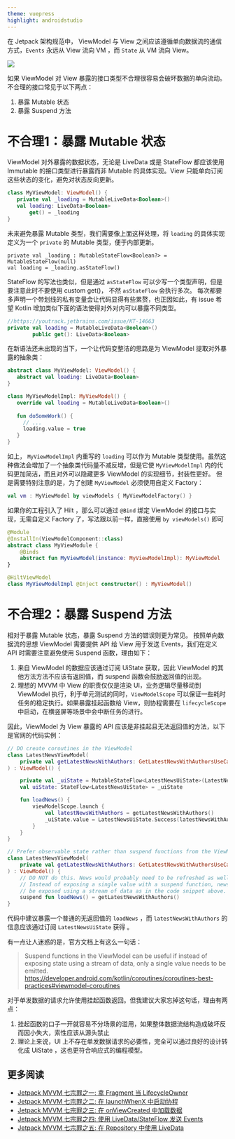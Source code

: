 ```yaml
---
theme: vuepress
highlight: androidstudio
---
```

在 Jetpack 架构规范中， ViewModel 与 View 之间应该遵循单向数据流的通信方式，`Events` 永远从 View 流向 VM ，而 `State` 从 VM 流向 View。


![](https://p3-juejin.byteimg.com/tos-cn-i-k3u1fbpfcp/a6524d5e169a43839d5a3b72f57e6376~tplv-k3u1fbpfcp-zoom-1.image)



如果 ViewModel 对 View 暴露的接口类型不合理很容易会破坏数据的单向流动。不合理的接口常见于以下两点：

1. 暴露 Mutable 状态
2. 暴露 Suspend 方法

# 不合理1：暴露 Mutable 状态

ViewModel 对外暴露的数据状态，无论是 LiveData 或是 StateFlow 都应该使用 Immutable 的接口类型进行暴露而非 Mutable 的具体实现。View 只能单向订阅这些状态的变化，避免对状态反向更新。

```kotlin
class MyViewModel: ViewModel() {
   private val _loading = MutableLiveData<Boolean>()
   val loading: LiveData<Boolean>
       get() = _loading
}
```

未来避免暴露 Mutable 类型，我们需要像上面这样处理，将 `loading` 的具体实现定义为一个 `private` 的 Mutable 类型，便于内部更新。 
```
private val _loading : MutableStateFlow<Boolean?> = MutableStateFlow(null)
val loading = _loading.asStateFlow()
```
StateFlow 的写法也类似，但是通过 `asStateFlow` 可以少写一个类型声明，但是要注意此时不要使用 custom get()， 不然 `asStateFlow` 会执行多次。
每次都要多声明一个带划线的私有变量会让代码显得有些累赘，也正因如此，有 issue 希望 Kotlin 增加类似下面的语法使得对外对内可以暴露不同类型。

```kotlin
//https://youtrack.jetbrains.com/issue/KT-14663
private val loading = MutableLiveData<Boolean>()
        public get(): LiveData<Boolean>
```

在新语法还未出现的当下，一个让代码变整洁的思路是为 ViewModel 提取对外暴露的抽象类：

```kotlin
abstract class MyViewModel: ViewModel() {
   abstract val loading: LiveData<Boolean>
}

class MyViewModelImpl: MyViewModel() {
   override val loading = MutableLiveData<Boolean>()
   
   fun doSomeWork() {
     // ...
     loading.value = true
   }
}
```

如上， `MyViewModelImpl` 内重写的 `loading` 可以作为 Mutable 类型使用。虽然这种做法会增加了一个抽象类代码量不减反增，但是它使 `MyViewModelImpl` 内的代码更加简洁，而且对外可以隐藏更多 ViewModel 的实现细节，封装性更好。
但是需要特别注意的是，为了创建 `MyViewModel` 必须使用自定义 Factory：

```kotlin
val vm : MyViewModel by viewModels { MyViewModelFactory() }
```

如果你的工程引入了 Hilt ，那么可以通过 `@Bind` 绑定 ViewModel 的接口与实现，无需自定义 Factory 了，写法跟以前一样，直接使用 `by viewModels()` 即可

```kotlin
@Module
@InstallIn(ViewModelComponent::class)
abstract class MyViewModule {
    @Binds
    abstract fun MyViewModel(instance: MyViewModelImpl): MyViewModel
}

@HiltViewModel
class MyViewModelImpl @Inject constructor() : MyViewModel()
```

# 不合理2：暴露 Suspend 方法

相对于暴露 Mutable 状态，暴露 Suspend 方法的错误则更为常见。
按照单向数据流的思想  ViewModel 需要提供 API 给 View 用于发送 Events，我们在定义 API 时需要注意避免使用 Suspend 函数，理由如下：

1. 来自 ViewModel 的数据应该通过订阅 UiState 获取，因此 ViewModel 的其他方法方法不应该有返回值，而 suspend 函数会鼓励返回值的出现。
2. 理想的 MVVM 中 View 的职责仅仅是渲染 UI，业务逻辑尽量移动到 ViewModel 执行，利于单元测试的同时，`ViewModelScope` 可以保证一些耗时任务的稳定执行。如果暴露挂起函数给 View，则协程需要在 `lifecycleScope` 中启动，在横竖屏等场景中会中断任务的进行。

因此，ViewModel 为 View 暴露的 API 应该是非挂起且无法返回值的方法，以下是官网的代码实例：

```kotlin
// DO create coroutines in the ViewModel
class LatestNewsViewModel(
    private val getLatestNewsWithAuthors: GetLatestNewsWithAuthorsUseCase
) : ViewModel() {

    private val _uiState = MutableStateFlow<LatestNewsUiState>(LatestNewsUiState.Loading)
    val uiState: StateFlow<LatestNewsUiState> = _uiState

    fun loadNews() {
        viewModelScope.launch {
            val latestNewsWithAuthors = getLatestNewsWithAuthors()
            _uiState.value = LatestNewsUiState.Success(latestNewsWithAuthors)
        }
    }
}

// Prefer observable state rather than suspend functions from the ViewModel
class LatestNewsViewModel(
    private val getLatestNewsWithAuthors: GetLatestNewsWithAuthorsUseCase
) : ViewModel() {
    // DO NOT do this. News would probably need to be refreshed as well.
    // Instead of exposing a single value with a suspend function, news should
    // be exposed using a stream of data as in the code snippet above.
    suspend fun loadNews() = getLatestNewsWithAuthors()
}
```

代码中建议暴露一个普通的无返回值的 `loadNews` ，而 `latestNewsWithAuthors` 的信息应该通过订阅 `LatestNewsUiState` 获得 。

有一点让人迷惑的是，官方文档上有这么一句话：

> Suspend functions in the ViewModel can be useful if instead of exposing state using a stream of data, only a single value needs to be emitted. <br/> https://developer.android.com/kotlin/coroutines/coroutines-best-practices#viewmodel-coroutines

对于单发数据的请求允许使用挂起函数返回。但我建议大家忘掉这句话，理由有两点：

1. 挂起函数的口子一开就容易不分场景的滥用，如果整体数据流结构造成破坏反而因小失大，索性应该从源头禁止
2. 理论上来说，UI 上不存在单发数据请求的必要性，完全可以通过良好的设计转化成 UiState ，这也更符合响应式的编程模型。


## 更多阅读

-   [Jetpack MVVM 七宗罪之一: 拿 Fragment 当 LifecycleOwner](https://juejin.cn/post/6991637169001463838)
-   [Jetpack MVVM 七宗罪之二: 在 launchWhenX 中启动协程](https://juejin.cn/post/6992746840605065229)
-   [Jetpack MVVM 七宗罪之三: 在 onViewCreated 中加载数据](https://juejin.cn/post/6997213075875037214)
-   [Jetpack MVVM 七宗罪之四: 使用 LiveData/StateFlow 发送 Events](https://juejin.cn/post/7046191406825603109)
-   [Jetpack MVVM 七宗罪之五: 在 Repository 中使用 LiveData](https://juejin.cn/post/7049147565815627789)

